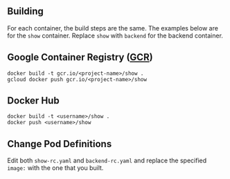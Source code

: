 ## Building

For each container, the build steps are the same. The examples below
are for the `show` container. Replace `show` with `backend` for the
backend container.

## Google Container Registry ([GCR](https://cloud.google.com/tools/container-registry/))

    docker build -t gcr.io/<project-name>/show .
    gcloud docker push gcr.io/<project-name>/show

## Docker Hub

    docker build -t <username>/show .
    docker push <username>/show

## Change Pod Definitions

Edit both `show-rc.yaml` and `backend-rc.yaml` and replace the
specified `image:` with the one that you built.



